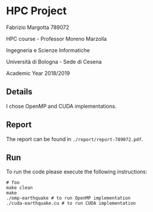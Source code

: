 # HPC Project

Fabrizio Margotta 789072

HPC course - Professor Moreno Marzolla

Ingegneria e Scienze Informatiche

Università di Bologna - Sede di Cesena

Academic Year 2018/2019

## Details

I chose OpenMP and CUDA implementations.

## Report

The report can be found in `./report/report-789072.pdf`.

## Run

To run the code please execute the following instructions:

```
# foo
make clean
make
./omp-earthquake # to run OpenMP implementation
./cuda-earthquake.cu # to run CUDA implementation
```
